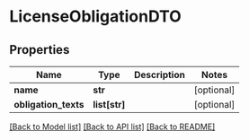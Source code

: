 # LicenseObligationDTO

## Properties

| Name                 | Type          | Description | Notes      |
| -------------------- | ------------- | ----------- | ---------- |
| **name**             | **str**       |             | [optional] |
| **obligation_texts** | **list[str]** |             | [optional] |

[[Back to Model list]](../README.md#documentation-for-models) [[Back to API list]](../README.md#documentation-for-api-endpoints) [[Back to README]](../README.md)
